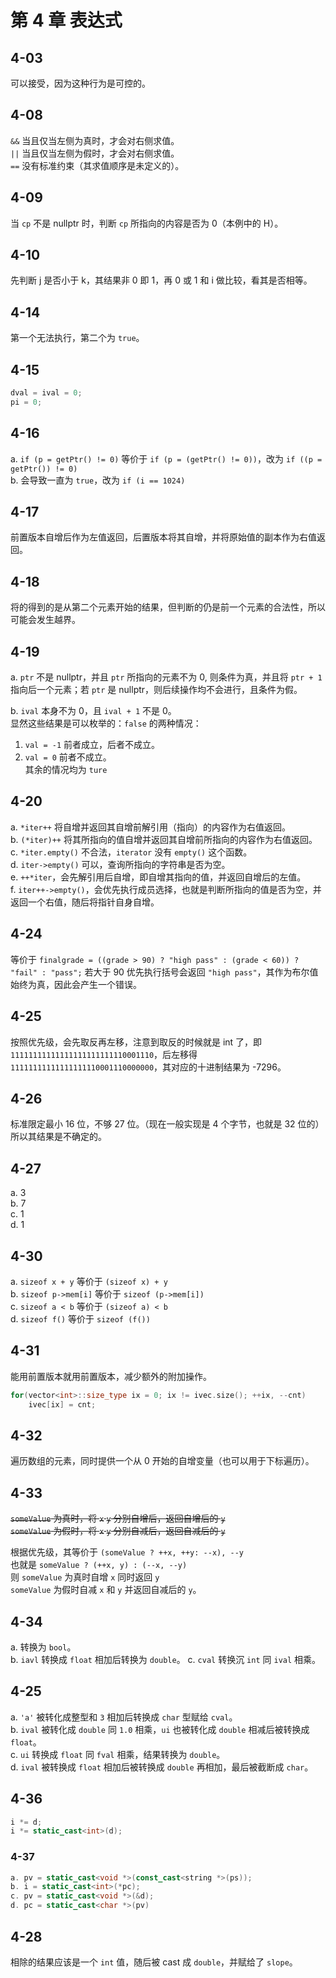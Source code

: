 # 第 4 章 表达式

## 4-03

可以接受，因为这种行为是可控的。

## 4-08

`&&` 当且仅当左侧为真时，才会对右侧求值。  
`||` 当且仅当左侧为假时，才会对右侧求值。  
`==` 没有标准约束（其求值顺序是未定义的）。

## 4-09

当 `cp` 不是 nullptr 时，判断 `cp` 所指向的内容是否为 0（本例中的 H）。

## 4-10

先判断 j 是否小于 k，其结果非 0 即 1，再 0 或 1 和 i 做比较，看其是否相等。

## 4-14

第一个无法执行，第二个为 `true`。

## 4-15

```C++
dval = ival = 0;
pi = 0;
```

## 4-16

a. `if (p = getPtr() != 0)` 等价于 `if (p = (getPtr() != 0))`，改为 `if ((p = getPtr()) != 0)`  
b. 会导致一直为 `true`，改为 `if (i == 1024)`

## 4-17

前置版本自增后作为左值返回，后置版本将其自增，并将原始值的副本作为右值返回。

## 4-18

将的得到的是从第二个元素开始的结果，但判断的仍是前一个元素的合法性，所以可能会发生越界。

## 4-19

a. `ptr` 不是 nullptr，并且 `ptr` 所指向的元素不为 0, 则条件为真，并且将 `ptr + 1` 指向后一个元素；若 `ptr` 是 nullptr，则后续操作均不会进行，且条件为假。

b. `ival` 本身不为 0，且 `ival + 1` 不是 0。  
显然这些结果是可以枚举的：`false` 的两种情况：
1. `val = -1` 前者成立，后者不成立。
2. `val = 0` 前者不成立。  
其余的情况均为 `ture`

## 4-20

a. `*iter++` 将自增并返回其自增前解引用（指向）的内容作为右值返回。  
b. `(*iter)++` 将其所指向的值自增并返回其自增前所指向的内容作为右值返回。  
c. `*iter.empty()` 不合法，`iterator` 没有 `empty()` 这个函数。  
d. `iter->empty()` 可以，查询所指向的字符串是否为空。  
e. `++*iter`，会先解引用后自增，即自增其指向的值，并返回自增后的左值。  
f. `iter++->empty()`，会优先执行成员选择，也就是判断所指向的值是否为空，并返回一个右值，随后将指针自身自增。

## 4-24

等价于 `finalgrade = ((grade > 90) ? "high pass" : (grade < 60)) ? "fail" : "pass";` 若大于 90 优先执行括号会返回 `"high pass"`，其作为布尔值始终为真，因此会产生一个错误。

## 4-25

按照优先级，会先取反再左移，注意到取反的时候就是 int 了，即 `11111111111111111111111110001110`，后左移得 `11111111111111111110001110000000`，其对应的十进制结果为 -7296。

## 4-26

标准限定最小 16 位，不够 27 位。（现在一般实现是 4 个字节，也就是 32 位的）所以其结果是不确定的。

## 4-27

a. 3  
b. 7  
c. 1  
d. 1  

## 4-30

a. `sizeof x + y` 等价于 `(sizeof x) + y`  
b. `sizeof p->mem[i]` 等价于 `sizeof (p->mem[i])`  
c. `sizeof a < b` 等价于 `(sizeof a) < b`  
d. `sizeof f()` 等价于 `sizeof (f())`

## 4-31

能用前置版本就用前置版本，减少额外的附加操作。

```C++
for(vector<int>::size_type ix = 0; ix != ivec.size(); ++ix, --cnt)
    ivec[ix] = cnt;
```

## 4-32

遍历数组的元素，同时提供一个从 0 开始的自增变量（也可以用于下标遍历）。

## 4-33

~~`someValue` 为真时，将 `x` `y` 分别自增后，返回自增后的 `y`  
`someValue` 为假时，将 `x` `y` 分别自减后，返回自减后的 `y`~~

根据优先级，其等价于 `(someValue ? ++x, ++y: --x), --y`  
也就是 `someValue ? (++x, y) : (--x, --y)`  
则 `someValue` 为真时自增 `x` 同时返回 `y`  
`someValue` 为假时自减 `x` 和 `y` 并返回自减后的 `y`。

## 4-34

a. 转换为 `bool`。  
b. `iavl` 转换成 `float` 相加后转换为 `double`。
c. `cval` 转换沉 `int` 同 `ival` 相乘。 

## 4-25

a. `'a'` 被转化成整型和 `3` 相加后转换成 `char` 型赋给 `cval`。  
b. `ival` 被转化成 `double` 同 `1.0` 相乘，`ui` 也被转化成 `double` 相减后被转换成 `float`。  
c. `ui` 转换成 `float` 同 `fval` 相乘，结果转换为 `double`。  
d. `ival` 被转换成 `float` 相加后被转换成 `double` 再相加，最后被截断成 `char`。

## 4-36

```C++
i *= d;
i *= static_cast<int>(d);
```

### 4-37
```C++
a. pv = static_cast<void *>(const_cast<string *>(ps));  
b. i = static_cast<int>(*pc);  
c. pv = static_cast<void *>(&d);
d. pc = static_cast<char *>(pv)
```

## 4-28

相除的结果应该是一个 `int` 值，随后被 cast 成 `double`，并赋给了 `slope`。